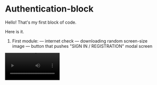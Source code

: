 # Authentication-block

Hello! That's my first block of code.

Here is it.

1. First module:
— internet check
— downloading random screen-size image
— button that pushes "SIGN IN / REGISTRATION" modal screen

<video src='https://user-images.githubusercontent.com/106081917/196025793-fb98b076-8cc6-4466-aa84-98b9b5711ad9.mp4' width=180/>
<video src='https://user-images.githubusercontent.com/106081917/196025810-06bc90ed-de19-4fcb-9ba0-406391c11d42.mp4' width=180/>

1.1 "SIGN IN / REGISTRATION" modal screen



